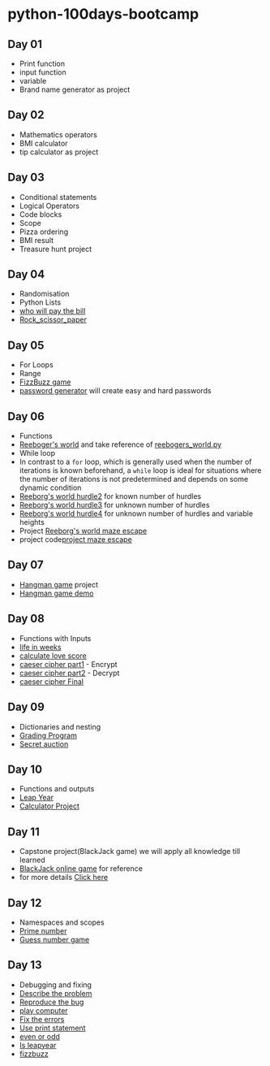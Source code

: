 # python-100days-bootcamp

## Day 01
- Print function
- input function
- variable
- Brand name generator as project
## Day 02
- Mathematics operators
- BMI calculator
- tip calculator as project
## Day 03
- Conditional statements
- Logical Operators
- Code blocks
- Scope
- Pizza ordering
- BMI result
- Treasure hunt project
## Day 04
- Randomisation
- Python Lists
- [who will pay the bill](Day-04/who_will_pay.py)
- [Rock_scissor_paper](Day-04/project_rock_scissor_paper.py)
## Day 05
- For Loops
- Range
- [FizzBuzz game](Day-05/fizzbuzz.py)
- [password generator](Day-05/project_pypassword_generator.py) will create easy and hard passwords
## Day 06
- Functions
- [Reeboger's world](https://reeborg.ca/reeborg.html?lang=en&mode=python&menu=worlds%2Fmenus%2Freeborg_intro_en.json&name=Hurdle%201&url=worlds%2Ftutorial_en%2Fhurdle1.json) and take reference of [reebogers_world.py](Day-06/reebogers_world.py)
- While loop
- In contrast to a ```for``` loop, which is generally used when the number of iterations is known beforehand, a ```while``` loop is ideal for situations where the number of iterations is not predetermined and depends on some dynamic condition
- [Reeborg's world hurdle2](Day-06/reebogers_world.py) for known number of hurdles
- [Reeborg's world hurdle3](Day-06/reebogers_world_hurdle3.py) for unknown number of hurdles
- [Reeborg's world hurdle4](Day-06/reebogers_world_hurdle4.py) for unknown number of hurdles and variable heights
- Project [Reeborg's world maze escape](https://reeborg.ca/reeborg.html?lang=en&mode=python&menu=worlds%2Fmenus%2Freeborg_intro_en.json&name=Maze&url=worlds%2Ftutorial_en%2Fmaze1.json)
- project code[project maze escape](Day-06/project_reeborgs_world_maze_escape.py)
## Day 07
- [Hangman game](https://hangmanwordgame.com/?fca=1&success=0#/) project
- [Hangman game demo](https://appbrewery.github.io/python-day7-demo/)

## Day 08
- Functions with Inputs
- [life in weeks](Day-08/life_in_weeks.py)
- [calculate love score](Day-08/calculate_love_score.py)
- [caeser cipher part1](Day-08/caeser_cipher_part1.py) - Encrypt
- [caeser cipher part2](Day-08/caeser_cipher_part2.py) - Decrypt
- [caeser cipher Final](Day-08/caeser_final.py)

## Day 09
- Dictionaries and nesting
- [Grading Program](Day-09/grading_program.py)
- [Secret auction](Day-09/secret_auction.py)

## Day 10
- Functions and outputs
- [Leap Year](Day-10/leap_year.py)
- [Calculator Project](Day-10/calculator.py)

## Day 11
- Capstone project(BlackJack game) we will apply all knowledge till learned
- [BlackJack online game](https://games.washingtonpost.com/games/blackjack) for reference
- for more details [Click here](https://en.wikipedia.org/wiki/Blackjack)

## Day 12
- Namespaces and scopes
- [Prime number](Day-12/prime_number.py)
- [Guess number game](Day-12/guess_number_game.py)

## Day 13
- Debugging and fixing
- [Describe the problem](Day-13/task1.py)
- [Reproduce the bug](Day-13/task2.py)
- [play computer](Day-13/task3.py)
- [Fix the errors](Day-13/task4.py)
- [Use print statement](Day-13/task5.py)
- [even or odd](Day-13/debug_even-odd.py)
- [Is leapyear](Day-13/debug_leapyear.py)
- [fizzbuzz](Day-13/debug_fizzbuzz.py)